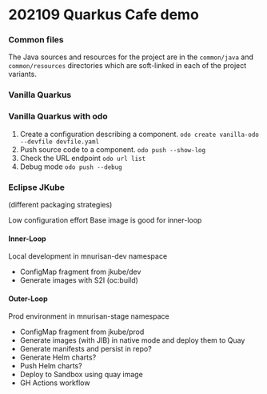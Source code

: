 202109 Quarkus Cafe demo
========================

### Common files

The Java sources and resources for the project are in the `common/java` and 
`common/resources` directories which are soft-linked in each of the project variants.

### Vanilla Quarkus

### Vanilla Quarkus with odo

1. Create a configuration describing a component.
    `odo create vanilla-odo --devfile devfile.yaml`
2. Push source code to a component.
    `odo push --show-log`
3. Check the URL endpoint
    `odo url list`
4. Debug mode
    `odo push --debug`

### Eclipse JKube

(different packaging strategies)

Low configuration effort
Base image is good for inner-loop

#### Inner-Loop

Local development in mnurisan-dev namespace
- ConfigMap fragment from jkube/dev
- Generate images with S2I (oc:build)

#### Outer-Loop

Prod environment in mnurisan-stage namespace
- ConfigMap fragment from jkube/prod
- Generate images (with JIB) in native mode and deploy them to Quay
- Generate manifests and persist in repo?
- Generate Helm charts?
- Push Helm charts?
- Deploy to Sandbox using quay image
- GH Actions workflow